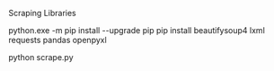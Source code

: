Scraping Libraries

python.exe -m pip install --upgrade pip
pip install beautifysoup4 lxml requests pandas openpyxl

python scrape.py